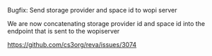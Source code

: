 Bugfix: Send storage provider and space id to wopi server

We are now concatenating storage provider id and space id into the endpoint that is sent to the wopiserver

https://github.com/cs3org/reva/issues/3074
